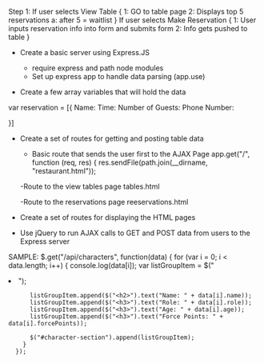Step 1: 
If user selects View Table {
    1:  GO to table page
    2: Displays top 5 reservations
        a: after 5 = waitlist
}
If user selects Make Reservation {
    1: User inputs reservation info into form and submits form
    2: Info gets pushed to table
}

* Create a basic server using Express.JS

    - require express and path node modules
    - Set up express app to handle data parsing (app.use)
    


* Create a few array variables that will hold the data

var reservation = [{
    Name:
    Time:
    Number of Guests:
    Phone Number:

}]

* Create a set of routes for getting and posting table data

    - Basic route that sends the user first to the AJAX Page
        app.get("/", function (req, res) {
        res.sendFile(path.join(__dirname, "restaurant.html"));  
    

    -Route to the view tables page tables.html

    -Route to the reservations page reeservations.html



* Create a set of routes for displaying the HTML pages



* Use jQuery to run AJAX calls to GET and POST data from users to the Express server

SAMPLE: 
 $.get("/api/characters", function(data) {
        for (var i = 0; i < data.length; i++) {
          console.log(data[i]);
          var listGroupItem = $("<li class='list-group-item'>");

          listGroupItem.append($("<h2>").text("Name: " + data[i].name));
          listGroupItem.append($("<h3>").text("Role: " + data[i].role));
          listGroupItem.append($("<h3>").text("Age: " + data[i].age));
          listGroupItem.append($("<h3>").text("Force Points: " + data[i].forcePoints));

          $("#character-section").append(listGroupItem);
        }
      });